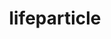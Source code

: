 ---
title: lifeparticle
github: https://github.com/lifeparticle
mode: dark
transition: 3s
archetype:
  - Little Bit of Everything
---